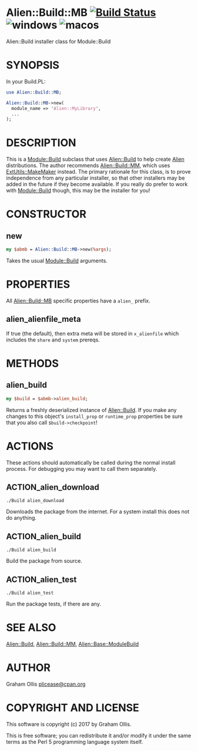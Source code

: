 # Alien::Build::MB [![Build Status](https://secure.travis-ci.org/Perl5-Alien/Alien-Build-MB.png)](http://travis-ci.org/Perl5-Alien/Alien-Build-MB) ![windows](https://github.com/Perl5-Alien/Alien-Build-MB/workflows/windows/badge.svg) ![macos](https://github.com/Perl5-Alien/Alien-Build-MB/workflows/macos/badge.svg)

Alien::Build installer class for Module::Build

# SYNOPSIS

In your Build.PL:

```perl
use Alien::Build::MB;

Alien::Build::MB->new(
  module_name => 'Alien::MyLibrary',
  ...
);
```

# DESCRIPTION

This is a [Module::Build](https://metacpan.org/pod/Module::Build) subclass that uses [Alien::Build](https://metacpan.org/pod/Alien::Build) to
help create [Alien](https://metacpan.org/pod/Alien) distributions.  The author recommends
[Alien::Build::MM](https://metacpan.org/pod/Alien::Build::MM), which uses [ExtUtils::MakeMaker](https://metacpan.org/pod/ExtUtils::MakeMaker) instead.
The primary rationale for this class, is to prove independence
from any particular installer, so that other installers may be
added in the future if they become available.  If you really do
prefer to work with [Module::Build](https://metacpan.org/pod/Module::Build) though, this may be the
installer for you!

# CONSTRUCTOR

## new

```perl
my $abmb = Alien::Build::MB->new(%args);
```

Takes the usual [Module::Build](https://metacpan.org/pod/Module::Build) arguments.

# PROPERTIES

All [Alien::Build::MB](https://metacpan.org/pod/Alien::Build::MB) specific properties have a `alien_` prefix.

## alien\_alienfile\_meta

If true (the default), then extra meta will be stored in `x_alienfile` which includes
the `share` and `system` prereqs.

# METHODS

## alien\_build

```perl
my $build = $abmb->alien_build;
```

Returns a freshly deserialized instance of [Alien::Build](https://metacpan.org/pod/Alien::Build).  If you make
any changes to this object's `install_prop` or `runtime_prop` properties
be sure that you also call `$build->checkpoint`!

# ACTIONS

These actions should automatically be called during the normal install
process.  For debugging you may want to call them separately.

## ACTION\_alien\_download

```
./Build alien_download
```

Downloads the package from the internet.  For a system install this does
not do anything.

## ACTION\_alien\_build

```
./Build alien_build
```

Build the package from source.

## ACTION\_alien\_test

```
./Build alien_test
```

Run the package tests, if there are any.

# SEE ALSO

[Alien::Build](https://metacpan.org/pod/Alien::Build), [Alien::Build::MM](https://metacpan.org/pod/Alien::Build::MM), [Alien::Base::ModuleBuild](https://metacpan.org/pod/Alien::Base::ModuleBuild)

# AUTHOR

Graham Ollis <plicease@cpan.org>

# COPYRIGHT AND LICENSE

This software is copyright (c) 2017 by Graham Ollis.

This is free software; you can redistribute it and/or modify it under
the same terms as the Perl 5 programming language system itself.
